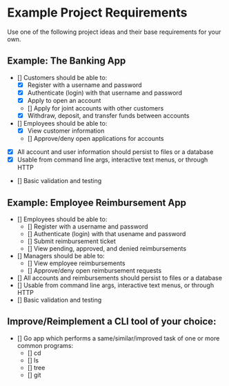 # Example Project Requirements
Use one of the following project ideas and their base requirements for your own.

## Example: The Banking App
- [] Customers should be able to:
    - [x] Register with a username and password
    - [x] Authenticate (login) with that username and password
    - [x] Apply to open an account
    - [] Apply for joint accounts with other customers
    - [x] Withdraw, deposit, and transfer funds between accounts
- [] Employees should be able to:
    - [x] View customer information
    - [] Approve/deny open applications for accounts
- [x] All account and user information should persist to files or a database
- [x] Usable from command line args, interactive text menus, or through HTTP
- [] Basic validation and testing

## Example: Employee Reimbursement App
- [] Employees should be able to:
    - [] Register with a username and password
    - [] Authenticate (login) with that usename and password
    - [] Submit reimbursement ticket
    - [] View pending, approved, and denied reimbursements
- [] Managers should be able to:
    - [] View employee reimbursements
    - [] Approve/deny open reimbursement requests
- [] All accounts and reimbursements should persist to files or a database
- [] Usable from command line args, interactive text menus, or through HTTP
- [] Basic validation and testing

## Improve/Reimplement a CLI tool of your choice:
- [] Go app which performs a same/similar/improved task of one or more common programs:
    - [] cd
    - [] ls
    - [] tree
    - [] git